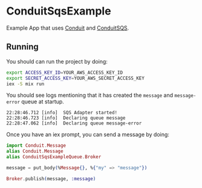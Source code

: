 # ConduitSqsExample

Example App that uses [Conduit](https://github.com/conduitframework/conduit) and [ConduitSQS](https://github.com/conduitframework/conduit_sqs).

## Running

You should can run the project by doing:

``` bash
export ACCESS_KEY_ID=YOUR_AWS_ACCESS_KEY_ID
export SECRET_ACCESS_KEY=YOUR_AWS_SECRET_ACCESS_KEY
iex -S mix run
```

You should see logs mentioning that it has created the `message` and `message-error` queue at startup.

```
22:28:46.712 [info]  SQS Adapter started!
22:28:46.723 [info]  Declaring queue message
22:28:47.062 [info]  Declaring queue message-error
```

Once you have an iex prompt, you can send a message by doing:

``` elixir
import Conduit.Message
alias Conduit.Message
alias ConduitSqsExampleQueue.Broker

message = put_body(%Message{}, %{"my" => "message"})

Broker.publish(message, :message)
```
